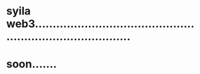 # syila web3................................................................................
# soon.......
